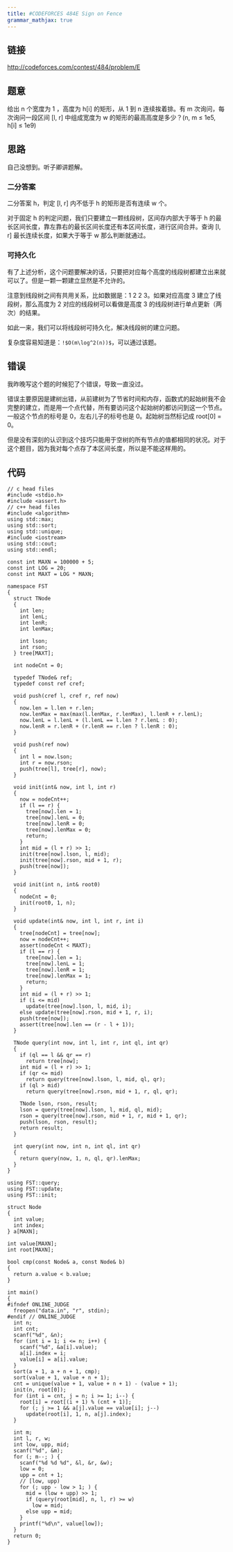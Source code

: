 ```yaml
---
title: #CODEFORCES 484E Sign on Fence
grammar_mathjax: true
---
```


## 链接

http://codeforces.com/contest/484/problem/E

## 题意

给出 n 个宽度为 1 ，高度为 h[i] 的矩形，从 1 到 n 连续挨着排。有 m 次询问，每次询问一段区间 [l, r] 中组成宽度为 w 的矩形的最高高度是多少？(n, m &le; 1e5, h[i] &le; 1e9)

## 思路

自己没想到。听子卿讲题解。

### 二分答案

二分答案 h，判定 [l, r] 内不低于 h 的矩形是否有连续 w 个。

对于固定 h 的判定问题，我们只要建立一颗线段树，区间存内部大于等于 h 的最长区间长度，靠左靠右的最长区间长度还有本区间长度，进行区间合并。查询 [l, r] 最长连续长度，如果大于等于 w 那么判断就通过。

### 可持久化

有了上述分析，这个问题要解决的话，只要把对应每个高度的线段树都建立出来就可以了。但是一颗一颗建立显然是不允许的。

注意到线段树之间有共用关系，比如数据是：1 2 2 3。如果对应高度 3 建立了线段树，那么高度为 2 对应的线段树可以看做是高度 3 的线段树进行单点更新（两次）的结果。

如此一来，我们可以将线段树可持久化，解决线段树的建立问题。

复杂度容易知道是：`!$O(m\log^2(n))$`，可以通过该题。

## 错误

我昨晚写这个题的时候犯了个错误，导致一直没过。

错误主要原因是建树出错，从前建树为了节省时间和内存，函数式的起始树我不会完整的建立，而是用一个点代替，所有要访问这个起始树的都访问到这一个节点。一般这个节点的标号是 0，左右儿子的标号也是 0。起始树当然标记成 root[0] = 0。

但是没有深刻的认识到这个技巧只能用于空树的所有节点的值都相同的状况。对于这个题目，因为我对每个点存了本区间长度，所以是不能这样用的。

## 代码

```cpp?linenums
// c head files
#include <stdio.h>
#include <assert.h>
// c++ head files
#include <algorithm>
using std::max;
using std::sort;
using std::unique;
#include <iostream>
using std::cout;
using std::endl;

const int MAXN = 100000 + 5;
const int LOG = 20;
const int MAXT = LOG * MAXN;

namespace FST
{
  struct TNode
  {
    int len;
    int lenL;
    int lenR;
    int lenMax;

    int lson;
    int rson;
  } tree[MAXT];

  int nodeCnt = 0;

  typedef TNode& ref;
  typedef const ref cref;

  void push(cref l, cref r, ref now)
  {
    now.len = l.len + r.len;
    now.lenMax = max(max(l.lenMax, r.lenMax), l.lenR + r.lenL);
    now.lenL = l.lenL + (l.lenL == l.len ? r.lenL : 0);
    now.lenR = r.lenR + (r.lenR == r.len ? l.lenR : 0);
  }

  void push(ref now)
  {
    int l = now.lson;
    int r = now.rson;
    push(tree[l], tree[r], now);
  }

  void init(int& now, int l, int r)
  {
    now = nodeCnt++;
    if (l == r) {
      tree[now].len = 1;
      tree[now].lenL = 0;
      tree[now].lenR = 0;
      tree[now].lenMax = 0;
      return;
    }
    int mid = (l + r) >> 1;
    init(tree[now].lson, l, mid);
    init(tree[now].rson, mid + 1, r);
    push(tree[now]);
  }

  void init(int n, int& root0)
  {
    nodeCnt = 0;
    init(root0, 1, n);
  }

  void update(int& now, int l, int r, int i)
  {
    tree[nodeCnt] = tree[now];
    now = nodeCnt++;
    assert(nodeCnt < MAXT);
    if (l == r) {
      tree[now].len = 1;
      tree[now].lenL = 1;
      tree[now].lenR = 1;
      tree[now].lenMax = 1;
      return;
    }
    int mid = (l + r) >> 1;
    if (i <= mid)
      update(tree[now].lson, l, mid, i);
    else update(tree[now].rson, mid + 1, r, i);
    push(tree[now]);
    assert(tree[now].len == (r - l + 1));
  }

  TNode query(int now, int l, int r, int ql, int qr)
  {
    if (ql == l && qr == r)
      return tree[now];
    int mid = (l + r) >> 1;
    if (qr <= mid)
      return query(tree[now].lson, l, mid, ql, qr);
    if (ql > mid)
      return query(tree[now].rson, mid + 1, r, ql, qr);

    TNode lson, rson, result;
    lson = query(tree[now].lson, l, mid, ql, mid);
    rson = query(tree[now].rson, mid + 1, r, mid + 1, qr);
    push(lson, rson, result);
    return result;
  }

  int query(int now, int n, int ql, int qr)
  {
    return query(now, 1, n, ql, qr).lenMax;
  }
}

using FST::query;
using FST::update;
using FST::init;

struct Node
{
  int value;
  int index;
} a[MAXN];

int value[MAXN];
int root[MAXN];

bool cmp(const Node& a, const Node& b)
{
  return a.value < b.value;
}

int main()
{
#ifndef ONLINE_JUDGE
  freopen("data.in", "r", stdin);
#endif // ONLINE_JUDGE
  int n;
  int cnt;
  scanf("%d", &n);
  for (int i = 1; i <= n; i++) {
    scanf("%d", &a[i].value);
    a[i].index = i;
    value[i] = a[i].value;
  }
  sort(a + 1, a + n + 1, cmp);
  sort(value + 1, value + n + 1);
  cnt = unique(value + 1, value + n + 1) - (value + 1);
  init(n, root[0]);
  for (int i = cnt, j = n; i >= 1; i--) {
    root[i] = root[(i + 1) % (cnt + 1)];
    for (; j >= 1 && a[j].value == value[i]; j--)
      update(root[i], 1, n, a[j].index);
  }

  int m;
  int l, r, w;
  int low, upp, mid;
  scanf("%d", &m);
  for (; m--; ) {
    scanf("%d %d %d", &l, &r, &w);
    low = 0;
    upp = cnt + 1;
    // [low, upp)
    for (; upp - low > 1; ) {
      mid = (low + upp) >> 1;
      if (query(root[mid], n, l, r) >= w)
        low = mid;
      else upp = mid;
    }
    printf("%d\n", value[low]);
  }
  return 0;
}
```